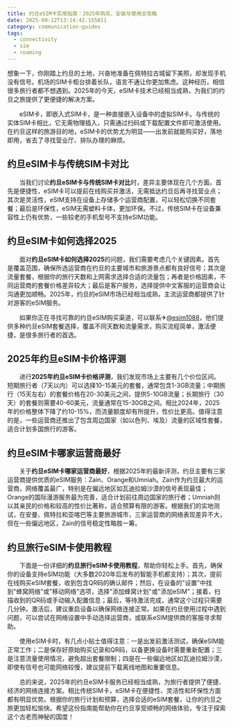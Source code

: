 ```yaml
---
title: 约旦eSIM卡实用指南：2025年购买、安装与使用全攻略
date: 2025-09-12T13:14:42.155811
category: communication-guides
tags:
  - connectivity
  - sim
  - roaming
---
```


想象一下，你刚踏上约旦的土地，兴奋地准备在佩特拉古城留下美照，却发现手机没有信号。机场的SIM卡柜台排着长队，语言不通让你更加焦虑。这种经历，相信很多旅行者都不想遇到。2025年的今天，eSIM卡技术已经相当成熟，为我们的约旦之旅提供了更便捷的解决方案。

　　eSIM卡，即嵌入式SIM卡，是一种直接嵌入设备中的虚拟SIM卡。与传统的实体SIM卡相比，它无需物理插入，只需通过扫码或下载配置文件即可激活使用。在约旦这样的旅游目的地，eSIM卡的优势尤为明显——出发前就能购买好，落地即用，省去了寻找营业厅、排队办理的麻烦。

## 约旦eSIM卡与传统SIM卡对比

　　当我们讨论**约旦eSIM卡与传统SIM卡对比**时，差异主要体现在几个方面。首先是便捷性，eSIM卡可以提前在线购买并激活，无需抵达约旦后再寻找营业点；其次是灵活性，eSIM支持在设备上存储多个运营商配置，可以轻松切换不同套餐；最后是环保性，eSIM无需塑料卡体，更加环保。不过，传统SIM卡在设备兼容性上仍有优势，一些较老的手机型号不支持eSIM功能。

## 约旦eSIM卡如何选择2025

　　面对**约旦eSIM卡如何选择2025**的问题，我们需要考虑几个关键因素。首先是覆盖范围，确保所选运营商在约旦的主要城市和旅游景点都有良好信号；其次是流量套餐，根据你的旅行天数和上网需求选择合适的流量包；再者是价格因素，不同运营商的套餐价格差异较大；最后是客户服务，选择提供中文客服的运营商会让沟通更加顺畅。2025年，约旦的eSIM市场已经相当成熟，主流运营商都提供了针对游客的eSIM服务。

　　如果你正在寻找可靠的约旦eSIM购买渠道，可以联系✈[@esim1088](https://t.me/s/esim1088)，他们提供多种约旦eSIM套餐选择，覆盖不同天数和流量需求，购买流程简单，激活便捷，是很多旅行者的首选。

## 2025年约旦eSIM卡价格评测

　　进行**2025年约旦eSIM卡价格评测**，我们发现市场上主要有几个价位区间。短期旅行者（7天以内）可以选择10-15美元的套餐，通常包含1-3GB流量；中期旅行（15天左右）的套餐价格在20-30美元之间，提供5-10GB流量；长期旅行（30天）的套餐则需要40-60美元，流量通常在15-30GB之间。相比2024年，2025年的价格整体下降了约10-15%，而流量额度却有所提升，性价比更高。值得注意的是，一些运营商还推出了包含周边国家（如以色列、埃及）流量的区域性套餐，适合计划多国旅行的游客。

## 约旦eSIM卡哪家运营商最好

　　关于**约旦eSIM卡哪家运营商最好**，根据2025年的最新评测，约旦主要有三家运营商提供优质的eSIM服务：Zain、Orange和Umniah。Zain作为约旦最大的运营商，网络覆盖最广，特别是在偏远地区如瓦迪拉姆沙漠的信号表现最佳；Orange的国际漫游服务最为完善，适合计划前往周边国家的旅行者；Umniah则以其亲民的价格和较高的性价比著称，适合预算有限的游客。根据我们的实地测试，在安曼、佩特拉和亚喀巴等主要旅游城市，三家运营商的网络表现差异不大，但在一些偏远地区，Zain的信号稳定性略胜一筹。

## 约旦旅行eSIM卡使用教程

　　下面是一份详细的**约旦旅行eSIM卡使用教程**，帮助你轻松上手。首先，确保你的设备支持eSIM功能（大多数2020年后发布的智能手机都支持）；其次，提前在线购买eSIM套餐，收到包含QR码的确认邮件；然后，在设备的"设置"中找到"蜂窝网络"或"移动网络"选项，选择"添加蜂窝计划"或"添加eSIM"；接着，扫描收到的QR码或手动输入配置信息；最后，等待激活完成，通常这个过程只需要几分钟。激活后，建议重启设备以确保网络连接正常。如果在约旦使用过程中遇到问题，可以尝试在网络设置中手动选择运营商，或联系eSIM提供商的客服寻求帮助。

　　使用eSIM卡时，有几点小贴士值得注意：一是出发前激活测试，确保eSIM能正常工作；二是保存好原始购买记录和QR码，以备更换设备时需要重新配置；三是注意流量使用情况，避免超出套餐限制；四是在一些偏远地区如瓦迪拉姆沙漠，即使有信号也可能网络较慢，建议提前下载离线地图和重要信息。

　　总的来说，2025年的约旦eSIM卡服务已经相当成熟，为旅行者提供了便捷、经济的网络连接方案。相比传统SIM卡，eSIM卡在便捷性、灵活性和环保性方面都有明显优势。根据你的旅行计划和预算，选择合适的eSIM套餐，让你的约旦之旅更加轻松愉快。希望这份指南能帮助你在约旦享受顺畅的网络体验，专注于探索这个古老而神秘的国度！